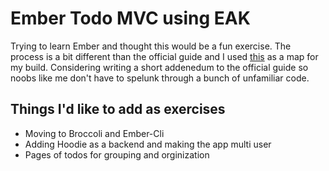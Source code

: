 # Ember Todo MVC using EAK

Trying to learn Ember and thought this would be a fun exercise. The process is a bit different than the official guide and I used [this](https://github.com/stefanpenner/ember-app-kit-todos) as a map for my build. Considering writing a short addenedum to the official guide so noobs like me don't have to spelunk through a bunch of unfamiliar code.

## Things I'd like to add as exercises

* Moving to Broccoli and Ember-Cli
* Adding Hoodie as a backend and making the app multi user
* Pages of todos for grouping and orginization